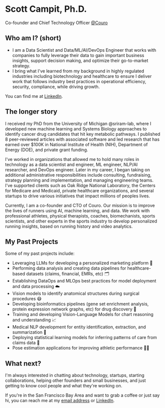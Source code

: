 # Scott Campit, Ph.D.
Co-founder and Chief Technology Officer [@Couro](https://www.couro.io/)

## Who am I? (short)
- I am a Data Scientist and Data/ML/AI/DevOps Engineer that works with companies to fully leverage their data to gain important business insights, support decision making, and optimize their go-to-market strategy.
- I bring what I've learned from my background in highly regulated industries including biotechnology and healthcare to ensure I deliver work that follows industry best practices in operational efficiency, security, compliance, while driving growth.

You can find me at [LinkedIn](https://www.linkedin.com/in/scottcampit/).

## The longer story
I received my PhD from the University of Michigan @sriram-lab, where I developed new machine learning and Systems Biology approaches to identify cancer drug candidates that hit key metabolic pathways. I published 8 peer-reviewed articles with associated software and led research that has earned over $100K in National Institute of Health (NIH), Department of Energy (DOE), and private grant funding.
    
I've worked in organizations that allowed me to hold many roles in technology as a data scientist and engineer, ML engineer, NLP/AI researcher, and DevOps engineer. Later in my career, I began taking on additional administrative responsibilities include consulting, fundraising, strategy planning and implementation, and managing engineering teams. I've supported clients such as Oak Ridge National Laboratory, the Centers for Medicare and Medicaid, private healthcare organizations, and several startups to drive various initiatives that impact millions of peoples lives.

Currently, I am a co-founder and CTO of Couro. Our mission is to improve the lives of runners using AI, machine learning, and data. We work with professional athletes, physical therapists, coaches, biomechanists, sports scientists, and other experts in the sports industry to develop personalized running insights, based on running history and video analytics. 

## My Past Projects
Some of my past projects include:
* Leveraging LLMs for developing a personalized marketing platform 📧
* Performing data analysis and creating data pipelines for healthcare-based datasets (claims, financial, EMRs, etc) 🗂️
* Establishing DataOps and MLOps best practices for model deployment and data processing ☁️
* Vision models to identify anatomical structures during surgical procedures 😷
* Developing bioinformatics pipelines (gene set enrichment analysis, protein expression network graphs, etc) for drug discovery 💊
* Training and developing Vision-Language Models for chart reasoning and understanding 📈 
* Medical NLP development for entity identification, extraction, and summarization 📄
* Deploying statistical learning models for inferring patterns of care from claims data 🏥
* Pose estimation applications for improving athletic performance 🏃‍♀️

## What next?
I'm always interested in chatting about technology, startups, starting collaborations, helping other founders and small businesses, and just getting to know cool people and what they're working on. 

If you're in the San Francisco Bay Area and want to grab a coffee or just say hi, you can reach me at my [email address](scottcampit@gmail.com) or [LinkedIn](https://www.linkedin.com/in/scottcampit/).
